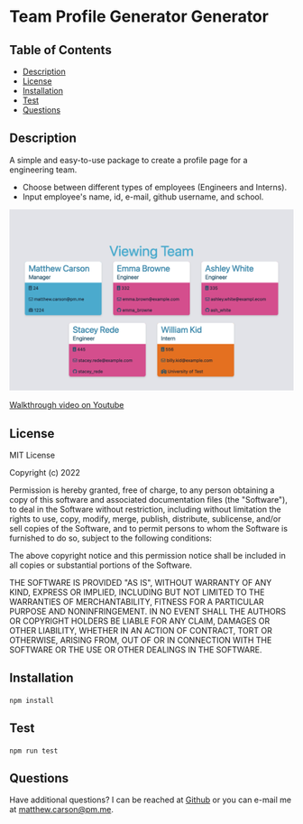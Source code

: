 # Team Profile Generator Generator

## Table of Contents
- [Description](#Description)
- [License](#License)
- [Installation](#Installation)
- [Test](#Test)
- [Questions](#Questions)

## Description
A simple and easy-to-use package to create a profile page for a engineering team.

- Choose between different types of employees (Engineers and Interns).
- Input employee's name, id, e-mail, github username, and school.

![A screenshot of the generated team profile page.](./src/assets/screenshot.png)

[Walkthrough video on Youtube](https://youtu.be/jaGsyA1g2Nc)

## License

MIT License
  
Copyright (c) 2022

Permission is hereby granted, free of charge, to any person obtaining a copy
of this software and associated documentation files (the "Software"), to deal
in the Software without restriction, including without limitation the rights
to use, copy, modify, merge, publish, distribute, sublicense, and/or sell
copies of the Software, and to permit persons to whom the Software is
furnished to do so, subject to the following conditions:

The above copyright notice and this permission notice shall be included in all
copies or substantial portions of the Software.

THE SOFTWARE IS PROVIDED "AS IS", WITHOUT WARRANTY OF ANY KIND, EXPRESS OR
IMPLIED, INCLUDING BUT NOT LIMITED TO THE WARRANTIES OF MERCHANTABILITY,
FITNESS FOR A PARTICULAR PURPOSE AND NONINFRINGEMENT. IN NO EVENT SHALL THE
AUTHORS OR COPYRIGHT HOLDERS BE LIABLE FOR ANY CLAIM, DAMAGES OR OTHER
LIABILITY, WHETHER IN AN ACTION OF CONTRACT, TORT OR OTHERWISE, ARISING FROM,
OUT OF OR IN CONNECTION WITH THE SOFTWARE OR THE USE OR OTHER DEALINGS IN THE
SOFTWARE.
  
## Installation
```npm install```
## Test
```npm run test```
## Questions
Have additional questions? I can be reached at [Github](https://github.com/mcarson24) or you can e-mail me at matthew.carson@pm.me.

